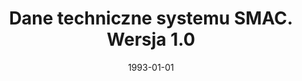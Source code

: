 ---
# Documentation: https://wowchemy.com/docs/managing-content/

title: Dane techniczne systemu SMAC. Wersja 1.0
subtitle: ''
summary: ''
authors:
- kazienko
tags: []
categories: []
date: '1993-01-01'
lastmod: 2022-10-07T05:46:56Z
featured: false
draft: false

# Featured image
# To use, add an image named `featured.jpg/png` to your page's folder.
# Focal points: Smart, Center, TopLeft, Top, TopRight, Left, Right, BottomLeft, Bottom, BottomRight.
image:
  caption: ''
  focal_point: ''
  preview_only: false

# Projects (optional).
#   Associate this post with one or more of your projects.
#   Simply enter your project's folder or file name without extension.
#   E.g. `projects = ["internal-project"]` references `content/project/deep-learning/index.md`.
#   Otherwise, set `projects = []`.
projects: []
publishDate: '2022-10-07T05:46:55.051348Z'
publication_types:
- '4'
abstract: ''
publication: ''
---
